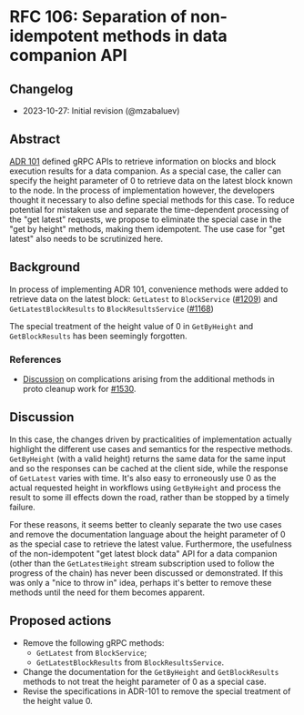 # RFC 106: Separation of non-idempotent methods in data companion API

## Changelog

- 2023-10-27: Initial revision (@mzabaluev)

## Abstract

[ADR 101] defined gRPC APIs to retrieve information on blocks and
block execution results for a data companion. As a special case, the caller
can specify the height parameter of 0 to retrieve data on the latest block
known to the node. In the process of implementation however, the developers
thought it necessary to also define special methods for this case. To reduce
potential for mistaken use and separate the time-dependent processing of the
"get latest" requests, we propose to eliminate the special case in the
"get by height" methods, making them idempotent. The use case for "get latest"
also needs to be scrutinized here.

[ADR 101]: https://github.com/cometbft/cometbft/blob/main/docs/references/architecture/adr-101-data-companion-pull-api.md

## Background

In process of implementing ADR 101, convenience methods were added to retrieve
data on the latest block:
`GetLatest` to `BlockService` ([#1209]) and
`GetLatestBlockResults` to `BlockResultsService` ([#1168])

[#1209]: https://github.com/cometbft/cometbft/pull/1209
[#1168]: https://github.com/cometbft/cometbft/pull/1168

The special treatment of the height value of 0 in `GetByHeight` and
`GetBlockResults` has been seemingly forgotten.

### References

* [Discussion](https://github.com/cometbft/cometbft/pull/1533#discussion_r1370861999)
  on complications arising from the additional methods in
  proto cleanup work for [#1530](https://github.com/cometbft/cometbft/issues/1530).

## Discussion

In this case, the changes driven by practicalities of implementation actually
highlight the different use cases and semantics for the respective methods.
`GetByHeight` (with a valid height) returns the same data for the same input
and so the responses can be cached at the client side, while the response
of `GetLatest` varies with time. It's also easy to erroneously use 0 as the
actual requested height in workflows using `GetByHeight` and process the result
to some ill effects down the road, rather than be stopped by a timely failure.

For these reasons, it seems better to cleanly separate the two use cases and
remove the documentation language about the height parameter of 0 as the special
case to retrieve the latest value. Furthermore, the usefulness of the
non-idempotent "get latest block data" API for a data companion
(other than the `GetLatestHeight` stream subscription used to follow the
progress of the chain) has never been discussed or demonstrated.
If this was only a "nice to throw in" idea, perhaps it's better to remove
these methods until the need for them becomes apparent.

## Proposed actions

* Remove the following gRPC methods:
  - `GetLatest` from `BlockService`;
  - `GetLatestBlockResults` from `BlockResultsService`.
* Change the documentation for the `GetByHeight` and `GetBlockResults` methods
  to not treat the height parameter of 0 as a special case.
* Revise the specifications in ADR-101 to remove the special treatment of
  the height value 0.
